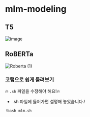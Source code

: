 # mlm-modeling




## T5
![image](https://github.com/ugiugi0823/mlm-modeing/assets/106899647/66357c5b-29ad-4d17-881b-82488596a1c9)






## RoBERTa
![Roberta (1)](https://github.com/ugiugi0823/mlm-modeing/assets/106899647/72f03cfb-baa3-4475-b648-dd24651ce366)


### 코랩으로 쉽게 돌려보기

🔥 `.sh` 파일을 수정해야 해요!🔥
- .sh 파일에 들어가면 설명해 놓았습니다.!


```
!bash mlm.sh
```




